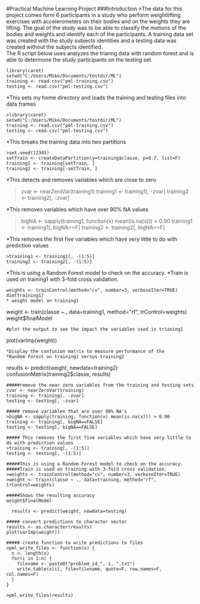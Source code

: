 
#Practical Machine Learning Project
###Introduction
*The data for this project comes form 6 participants in a study who perform weightlifting exercises with accelerometers on their bodies and on the weights they are lifting.  The goal of the study was to be able to classify the motions of the bodies and weights and identify each of the participants.  A training data set was created with the study subjects identities and a testing data was created without the subjects identified.  
The R script below uses analyzes the trianng data with random forest and is able to determone the study participants on the testing set.

```
library(caret)
setwd("C:/Users/Mike/Documents/testdir/ML")
training <- read.csv("pml-training.csv")
testing <- read.csv("pml-testing.csv")
```

*This sets my home directory and loads the training and testing files into data frames
```
>library(caret)
setwd("C:/Users/Mike/Documents/testdir/ML")
training <- read.csv("pml-training.csv")
testing <- read.csv("pml-testing.csv")
```

*This breaks the training data into two partitions
```
>set.seed(12345)
setTrain <- createDataPartition(y=training$classe, p=0.7, list=F)
training1 <- training[setTrain, ]
training2 <- training[-setTrain, ]
```
*This detects and removes variables which are close to zero 
>zvar <- nearZeroVar(training1)
training1 <- training1[, -zvar]
training2 <- training2[, -zvar]

*This removes variables which have over 90% NA values

>bigNA <- sapply(training1, function(x) mean(is.na(x))) > 0.90
training1 <- training1[, bigNA==F]
training2 <- training2[, bigNA==F]

*This removes the first five variables which have very little to do with prediction values
```
>training1 <- training1[, -(1:5)]
training2 <- training2[, -(1:5)]

```

*This is using a Random Forest model to check on the accuracy. 
*Train is used on training1 with 3-fold cross validation.

```
weights <- trainControl(method="cv", number=3, verboseIter=TRUE)
dim(training1)
* weight model on training1
```
weight <- train(classe ~., data=training1, method="rf", trControl=weights)
weight$finalModel
```
#plot the output to see the impact the variables used in trianing1
```
plot(varImp(weight))
```
*Display the confusion matrix to measure performance of the 
*Random Forest on training1 versus training2
```
results <- predict(weight, newdata=training2)
confusionMatrix(training2$classe, results)
```
#####remove the near zero variables from the training and testing sets
zvar <- nearZeroVar(training)
training <- training[, -zvar]
testing <- testing[, -zvar]

##### remove variables that are over 90% NA's
>bigNA <- sapply(training, function(x) mean(is.na(x))) > 0.90
training <- training[, bigNA==FALSE]
testing <- testing[, bigNA==FALSE]

##### This removes the first five variables which have very little to do with prediction values
>training <- training[, -(1:5)]
testing <- testing[, -(1:5)]

#####This is using a Random Forest model to check on the accuracy. 
#####Train is used on training with 3-fold cross validation.
>weights <- trainControl(method="cv", number=3, verboseIter=TRUE)
>weight <- train(classe ~ ., data=training, method="rf", trControl=weights)

#####Shows the resulting accuracy
weight$finalModel

  results <- predict(weight, newdata=testing)

##### convert predictions to character vector
results <- as.character(results)
plot(varImp(weight))

##### create function to write predictions to files
>pml_write_files <- function(x) {
  n <- length(x)
  for(i in 1:n) {
    filename <- paste0("problem_id_", i, ".txt")
    write.table(x[i], file=filename, quote=F, row.names=F, col.names=F)
  }
}

>pml_write_files(results)
